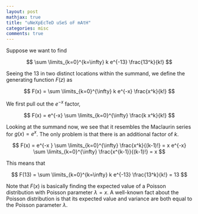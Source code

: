 ```yaml
---
layout: post
mathjax: true
title: "uNeXpEcTeD uSeS oF mAtH"
categories: misc
comments: true
---
```


Suppose we want to find

$$
\sum \limits_{k=0}^{k=\infty} k e^{-13} \frac{13^k}{k!}
$$

Seeing the $13$ in two distinct locations within the summand, 
we define the generating function $F(z)$ as

$$
F(x) = \sum \limits_{k=0}^{\infty} k e^{-x} \frac{x^k}{k!}
$$

We first pull out the $e^{-x}$ factor,

$$
F(x) = e^{-x} \sum \limits_{k=0}^{\infty} \frac{k x^k}{k!}
$$

Looking at the summand now,
we see that it resembles the Maclaurin series for $g(x) = e^x$.
The only problem is that there is an additional factor of $k$.

$$
F(x) = e^{-x } \sum \limits_{k=0}^{\infty} \frac{x^k}{(k-1)!} = x e^{-x} \sum \limits_{k=0}^{\infty} \frac{x^{k-1}}{(k-1)!} = x
$$

This means that

$$
F(13) = \sum \limits_{k=0}^{k=\infty} k e^{-13} \frac{13^k}{k!} = 13
$$

Note that $F(x)$ is basically finding the expected value of a Poisson distribution with Poisson parameter $\lambda = x$.
A well-known fact about the Poisson distribution is that its expected value and variance are both equal to the Poisson parameter $\lambda$.
